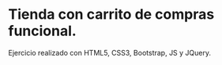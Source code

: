 # Tienda con carrito de compras funcional.

Ejercicio realizado con HTML5, CSS3, Bootstrap, JS y JQuery.
